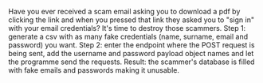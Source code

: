 Have you ever received a scam email asking you to download a pdf by clicking the link and when you pressed that link they asked you to "sign in" with your email credentials?
It's time to destroy those scammers.
Step 1: generate a csv with as many fake credentials (name, surname, email and password) you want.
Step 2: enter the endpoint where the POST request is being sent, add the username and password payload object names and let the programme send the requests.
Result: the scammer's database is filled with fake emails and passwords making it unusable.
